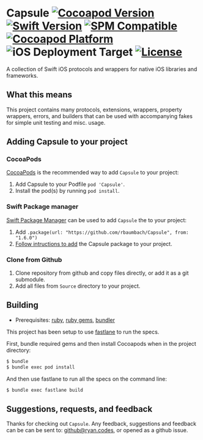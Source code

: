 # Capsule [![Cocoapod Version](https://img.shields.io/cocoapods/v/Capsule.svg)](https://github.com/rbaumbach/Capsule) [![Swift Version](https://img.shields.io/badge/Swift-5.7-blue)](https://github.com/rbaumbach/Capsule/blob/master/Package.swift) [![SPM Compatible](https://img.shields.io/badge/SPM-Compatible-blue)](https://swift.org/package-manager/) [![Cocoapod Platform](https://img.shields.io/badge/platform-iOS-blue.svg)](https://github.com/rbaumbach/Capsule) ![iOS Deployment Target](https://img.shields.io/badge/iOS_Deployment_Target-12.0-964B00) [![License](https://img.shields.io/dub/l/vibe-d.svg)](https://github.com/rbaumbach/Capsule/blob/master/MIT-LICENSE.txt)

A collection of Swift iOS protocols and wrappers for native iOS libraries and frameworks.

## What this means

This project contains many protocols, extensions, wrappers, property wrappers, errors, and builders that can be used with accompanying fakes for simple unit testing and misc. usage.

## Adding Capsule to your project

### CocoaPods

[CocoaPods](http://cocoapods.org) is the recommended way to add `Capsule` to your project:

1.  Add Capsule to your Podfile `pod 'Capsule'`.
2.  Install the pod(s) by running `pod install`.

### Swift Package manager

[Swift Package Manager](https://swift.org/package-manager/) can be used to add `Capsule` the to your project:

1.  Add `.package(url: "https://github.com/rbaumbach/Capsule", from: "1.6.0")`
2.  [Follow intructions to add](https://swift.org/getting-started/#using-the-package-manager) the Capsule package to your project.

### Clone from Github

1.  Clone repository from github and copy files directly, or add it as a git submodule.
2.  Add all files from `Source` directory to your project.

## Building

* Prerequisites: [ruby](https://github.com/sstephenson/rbenv), [ruby gems](https://rubygems.org/pages/download), [bundler](http://bundler.io)

This project has been setup to use [fastlane](https://fastlane.tools) to run the specs.

First, bundle required gems and then install Cocoapods when in the project directory:

```bash
$ bundle
$ bundle exec pod install
```

And then use fastlane to run all the specs on the command line:

```bash
$ bundle exec fastlane build
```

## Suggestions, requests, and feedback

Thanks for checking out `Capsule`.  Any feedback, suggestions and feedback can be can be sent to: github@ryan.codes, or opened as a github issue.
